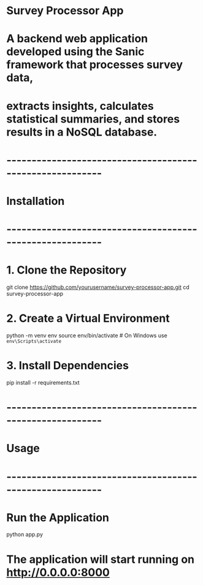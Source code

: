 # Survey Processor App

# A backend web application developed using the Sanic framework that processes survey data,
# extracts insights, calculates statistical summaries, and stores results in a NoSQL database.

# ---------------------------------------------------------
# Installation
# ---------------------------------------------------------

# 1. Clone the Repository
git clone https://github.com/yourusername/survey-processor-app.git
cd survey-processor-app

# 2. Create a Virtual Environment
python -m venv env
source env/bin/activate  # On Windows use `env\Scripts\activate`

# 3. Install Dependencies
pip install -r requirements.txt

# ---------------------------------------------------------
# Usage
# ---------------------------------------------------------

# Run the Application
python app.py

# The application will start running on http://0.0.0.0:8000
